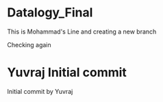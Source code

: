 # Datalogy_Final

This is Mohammad's Line and creating a new branch

Checking again

# Yuvraj Initial commit
Initial commit by Yuvraj